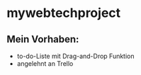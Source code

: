 # mywebtechproject


## Mein Vorhaben:

* to-do-Liste mit Drag-and-Drop Funktion
* angelehnt an Trello